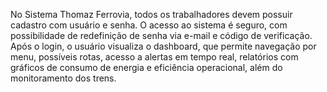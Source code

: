 No Sistema Thomaz Ferrovia, todos os trabalhadores devem possuir cadastro
com usuário e senha. O acesso ao sistema é seguro, com possibilidade
de redefinição de senha via e-mail e código de verificação. Após o login, o usuário visualiza
o dashboard, que permite navegação por menu, possíveis rotas, acesso a alertas em tempo real, relatórios
com gráficos de consumo de energia e eficiência operacional, além do monitoramento dos trens.
